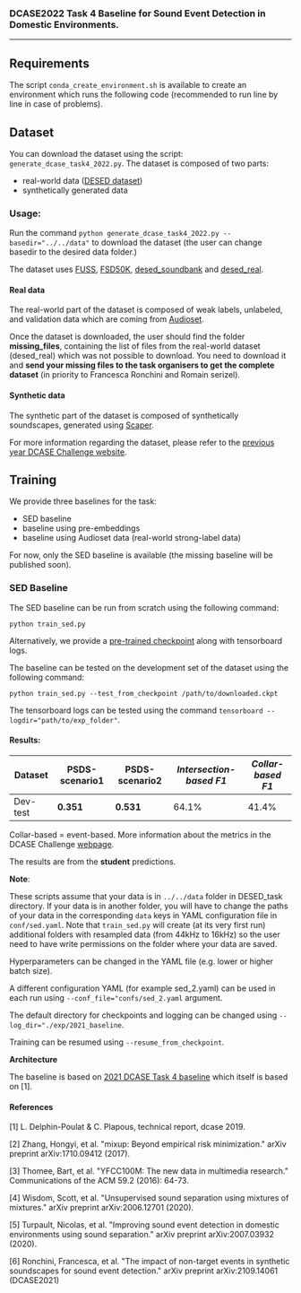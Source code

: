 ### DCASE2022 Task 4 Baseline for Sound Event Detection in Domestic Environments.

---

## Requirements

The script `conda_create_environment.sh` is available to create an environment which runs the
following code (recommended to run line by line in case of problems).

## Dataset
You can download the dataset using the script: `generate_dcase_task4_2022.py`.
The dataset is composed of two parts:
- real-world data ([DESED dataset][desed])
- synthetically generated data 


### Usage:
Run the command `python generate_dcase_task4_2022.py --basedir="../../data"` to download the dataset (the user can change basedir to the desired data folder.)

The dataset uses [FUSS][fuss_git], [FSD50K][FSD50K], [desed_soundbank][desed] and [desed_real][desed].

#### Real data
The real-world part of the dataset is composed of weak labels, unlabeled, and validation data which are coming from [Audioset][audioset].

Once the dataset is downloaded, the user should find the folder **missing_files**, containing the list of files from the real-world dataset (desed_real) which was not possible to download. You need to download it and **send your missing files to the task
organisers to get the complete dataset** (in priority to Francesca Ronchini and Romain serizel).

#### Synthetic data 
The synthetic part of the dataset is composed of synthetically soundscapes, generated using [Scaper][scaper]. 


For more information regarding the dataset, please refer to the [previous year DCASE Challenge website][dcase_20_dataset]. 


## Training
We provide three baselines for the task:
- SED baseline
- baseline using pre-embeddings 
- baseline using Audioset data (real-world strong-label data)

For now, only the SED baseline is available (the missing baseline will be published soon).

### SED Baseline
The SED baseline can be run from scratch using the following command:

`python train_sed.py`

Alternatively, we provide a [pre-trained checkpoint][zenodo_pretrained_models] along with tensorboard logs.

The baseline can be tested on the development set of the dataset using the following command:

`python train_sed.py --test_from_checkpoint /path/to/downloaded.ckpt`

The tensorboard logs can be tested using the command `tensorboard --logdir="path/to/exp_folder"`. 

#### Results:

Dataset | **PSDS-scenario1** | **PSDS-scenario2** | *Intersection-based F1* | *Collar-based F1*
--------|--------------------|--------------------|-------------------------|-----------------
Dev-test| **0.351**          | **0.531**          | 64.1%                   | 41.4%

Collar-based = event-based. More information about the metrics in the DCASE Challenge [webpage][dcase22_webpage].

The results are from the **student** predictions. 

**Note**:

These scripts assume that your data is in `../../data` folder in DESED_task directory.
If your data is in another folder, you will have to change the paths of your data in the corresponding `data` keys in YAML configuration file in `conf/sed.yaml`.
Note that `train_sed.py` will create (at its very first run) additional folders with resampled data (from 44kHz to 16kHz)
so the user need to have write permissions on the folder where your data are saved.

Hyperparameters can be changed in the YAML file (e.g. lower or higher batch size).

A different configuration YAML (for example sed_2.yaml) can be used in each run using `--conf_file="confs/sed_2.yaml` argument.

The default directory for checkpoints and logging can be changed using `--log_dir="./exp/2021_baseline`.

Training can be resumed using `--resume_from_checkpoint`.

**Architecture**

The baseline is based on [2021 DCASE Task 4 baseline][dcase_21_repo]
which itself is based on [1].

[audioset]: https://research.google.com/audioset/
[dcase22_webpage]: https://dcase.community/challenge2022/task-sound-event-detection-in-domestic-environments
[dcase_21_repo]: https://github.com/DCASE-REPO/DESED_task/tree/master/recipes/dcase2021_task4_baseline
[dcase_20_dataset]: https://dcase.community/challenge2021/task-sound-event-detection-and-separation-in-domestic-environments#audio-dataset
[desed]: https://github.com/turpaultn/DESED
[fuss_git]: https://github.com/google-research/sound-separation/tree/master/datasets/fuss
[fsd50k]: https://zenodo.org/record/4060432
[zenodo_pretrained_models]: https://zenodo.org/record/4639817
[google_sourcesep_repo]: https://github.com/google-research/sound-separation/tree/master/datasets/yfcc100m
[sdk_installation_instructions]: https://cloud.google.com/sdk/docs/install
[zenodo_evaluation_dataset]: https://zenodo.org/record/4892545#.YMHH_DYzadY
[scaper]: https://github.com/justinsalamon/scaper

#### References
[1] L. Delphin-Poulat & C. Plapous, technical report, dcase 2019.

[2] Zhang, Hongyi, et al. "mixup: Beyond empirical risk minimization." arXiv preprint arXiv:1710.09412 (2017).

[3] Thomee, Bart, et al. "YFCC100M: The new data in multimedia research." Communications of the ACM 59.2 (2016): 64-73.

[4] Wisdom, Scott, et al. "Unsupervised sound separation using mixtures of mixtures." arXiv preprint arXiv:2006.12701 (2020).

[5] Turpault, Nicolas, et al. "Improving sound event detection in domestic environments using sound separation." arXiv preprint arXiv:2007.03932 (2020).

[6] Ronchini, Francesca, et al. "The impact of non-target events in synthetic soundscapes for sound event detection." arXiv preprint arXiv:2109.14061 (DCASE2021)

